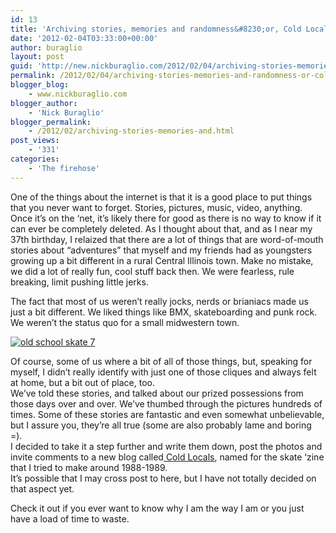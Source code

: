 ```yaml
---
id: 13
title: 'Archiving stories, memories and randomness&#8230;or, Cold Locals'
date: '2012-02-04T03:33:00+00:00'
author: buraglio
layout: post
guid: 'http://new.nickburaglio.com/2012/02/04/archiving-stories-memories-and-randomness-or-cold-locals/'
permalink: /2012/02/04/archiving-stories-memories-and-randomness-or-cold-locals/
blogger_blog:
    - www.nickburaglio.com
blogger_author:
    - 'Nick Buraglio'
blogger_permalink:
    - /2012/02/archiving-stories-memories-and.html
post_views:
    - '331'
categories:
    - 'The firehose'
---
```


One of the things about the internet is that it is a good place to put things that you never want to forget. Stories, pictures, music, video, anything. Once it’s on the ‘net, it’s likely there for good as there is no way to know if it can ever be completely deleted. As I thought about that, and as I near my 37th birthday, I relaized that there are a lot of things that are word-of-mouth stories about “adventures” that myself and my friends had as youngsters growing up a bit different in a rural Central Illinois town. Make no mistake, we did a lot of really fun, cool stuff back then. We were fearless, rule breaking, limit pushing little jerks.

The fact that most of us weren’t really jocks, nerds or brianiacs made us just a bit different. We liked things like BMX, skateboarding and punk rock. We weren’t the status quo for a small midwestern town.

[![old school skate 7](http://farm5.staticflickr.com/4122/4918238337_e99ef9190c.jpg)](http://www.flickr.com/photos/buraglio/4918238337/ "old school skate 7 by buraglio, on Flickr")

Of course, some of us where a bit of all of those things, but, speaking for myself, I didn’t really identify with just one of those cliques and always felt at home, but a bit out of place, too.   
We’ve told these stories, and talked about our prized possessions from those days over and over. We’ve thumbed through the pictures hundreds of times. Some of these stories are fantastic and even somewhat unbelievable, but I assure you, they’re all true (some are also probably lame and boring =).   
I decided to take it a step further and write them down, post the photos and invite comments to a new blog called[ Cold Locals](http://www.coldlocals.com/), named for the skate ‘zine that I tried to make around 1988-1989.   
It’s possible that I may cross post to here, but I have not totally decided on that aspect yet.

Check it out if you ever want to know why I am the way I am or you just have a load of time to waste.